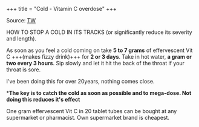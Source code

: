 +++
title = "Cold - Vitamin C overdose"
+++

Source: [TW](https://x.com/GuruAnaerobic/status/1732645308947956116)

HOW TO STOP A COLD IN ITS TRACKS (or significantly reduce its severity and length).

As soon as you feel a cold coming on take **5 to 7 grams** of effervescent  Vit C +++(makes fizzy drink)+++ for **2 or 3 days**. Take in hot water, **a gram or two every 3 hours**. Sip slowly and let it hit the back of the throat if your throat is sore.

I've been doing this for over 20years, nothing comes close.

***The key is to catch the cold as soon as possible and to mega-dose. Not doing this reduces it's effect**

One gram effervescent Vit C in 20 tablet tubes can be bought at any supermarket or pharmacist. Own supermarket brand is cheapest.